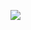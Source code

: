 ![](https://trello-attachments.s3.amazonaws.com/6103d6d2c412a819105be90a/629x918/06b2cf9951a1219f893cbc378512b533/image.png)